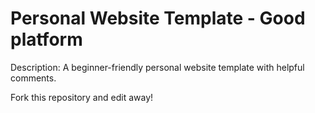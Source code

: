# Personal Website Template - Good platform

Description: A beginner-friendly personal website template with helpful comments.

Fork this repository and edit away!
